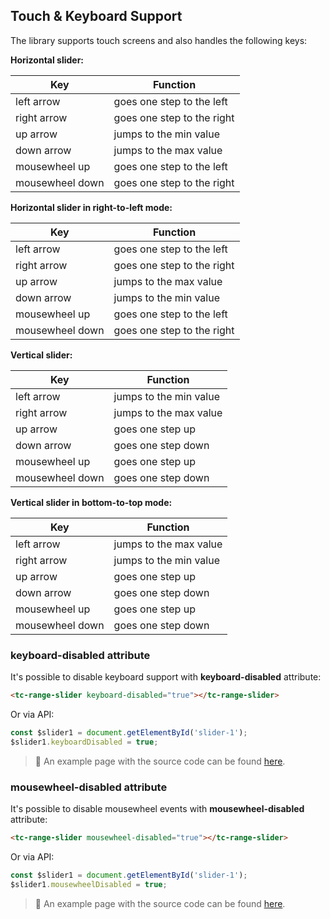## Touch & Keyboard Support

The library supports touch screens and also handles the following keys:

**Horizontal slider:**

| Key             | Function                     |
|-----------------|------------------------------|
| left arrow      | goes one step to the left    |
| right arrow     | goes one step to the right   |
| up arrow        | jumps to the min value       |
| down arrow      | jumps to the max value       |
| mousewheel up   | goes one step to the left    |
| mousewheel down | goes one step to the right   |

**Horizontal slider in right-to-left mode:**

| Key             | Function                   |
|-----------------|----------------------------|
| left arrow      | goes one step to the left  |
| right arrow     | goes one step to the right |
| up arrow        | jumps to the max value     |
| down arrow      | jumps to the min value     |
| mousewheel up   | goes one step to the left  |
| mousewheel down | goes one step to the right |

**Vertical slider:**

| Key             | Function                 |
|-----------------|--------------------------|
| left arrow      | jumps to the min value   |
| right arrow     | jumps to the max value   |
| up arrow        | goes one step up         |
| down arrow      | goes one step down       |
| mousewheel up   | goes one step up         |
| mousewheel down | goes one step down       |


**Vertical slider in bottom-to-top mode:**

| Key             | Function               |
|-----------------|------------------------|
| left arrow      | jumps to the max value |
| right arrow     | jumps to the min value |
| up arrow        | goes one step up       |
| down arrow      | goes one step down     |
| mousewheel up   | goes one step up       |
| mousewheel down | goes one step down     |

### **keyboard-disabled** attribute

It's possible to disable keyboard support with **keyboard-disabled** attribute:

```html
<tc-range-slider keyboard-disabled="true"></tc-range-slider>
```

Or via API:

```js
const $slider1 = document.getElementById('slider-1');
$slider1.keyboardDisabled = true;
```

> :pushpin: An example page with the source code can be found [here](https://github.com/toolcool-org/toolcool-range-slider/blob/main/examples/20-keyboard-disabled.html).


### **mousewheel-disabled** attribute

It's possible to disable mousewheel events with **mousewheel-disabled** attribute:

```html
<tc-range-slider mousewheel-disabled="true"></tc-range-slider>
```

Or via API:

```js
const $slider1 = document.getElementById('slider-1');
$slider1.mousewheelDisabled = true;
```

> :pushpin: An example page with the source code can be found [here](https://github.com/toolcool-org/toolcool-range-slider/blob/main/examples/34-mousewheel-disabled.html).